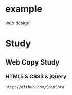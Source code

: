 # example
web design

# Study
## Web Copy Study
### HTML5 & CSS3 & jQuery

```
http://github.com/ShinSora
```
